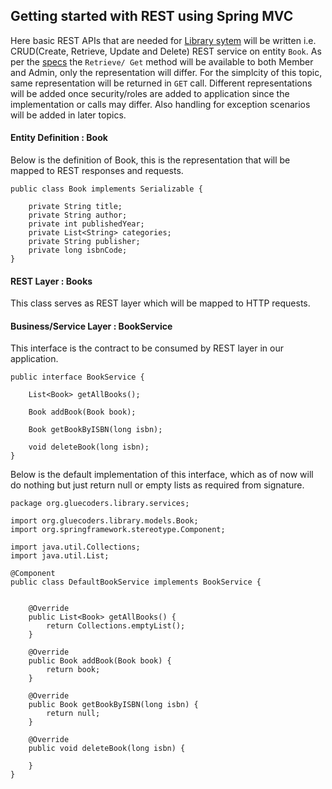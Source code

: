 ## Getting started with REST using Spring MVC

Here basic REST APIs that are needed for [Library sytem](/domain.md) will be written i.e. CRUD(Create, Retrieve, Update and Delete) REST service on entity `Book`. As per the [specs](/domain.md) the `Retrieve/ Get` method will be available to both Member and Admin, only the representation will differ. For the simplcity of this topic, same representation will be returned in `GET` call. Different representations will be added once security/roles are added to application since the implementation or calls may differ. Also handling for exception scenarios will be added in later topics.

#### Entity Definition : Book

Below is the definition of Book, this is the representation that will be mapped to REST responses and requests.
```
public class Book implements Serializable {

    private String title;
    private String author;
    private int publishedYear;
    private List<String> categories;
    private String publisher;
    private long isbnCode;
}
```  

#### REST Layer : Books
This class serves as REST layer which will be mapped to HTTP requests.


#### Business/Service Layer : BookService
This interface is the contract to be consumed by REST layer in our application.

```
public interface BookService {

    List<Book> getAllBooks();

    Book addBook(Book book);

    Book getBookByISBN(long isbn);

    void deleteBook(long isbn);
}
```
Below is the default implementation of this interface, which as of now will do nothing but just return null or empty lists as required from signature.
```
package org.gluecoders.library.services;

import org.gluecoders.library.models.Book;
import org.springframework.stereotype.Component;

import java.util.Collections;
import java.util.List;

@Component
public class DefaultBookService implements BookService {


    @Override
    public List<Book> getAllBooks() {
        return Collections.emptyList();
    }

    @Override
    public Book addBook(Book book) {
        return book;
    }

    @Override
    public Book getBookByISBN(long isbn) {
        return null;
    }

    @Override
    public void deleteBook(long isbn) {

    }
}
```
